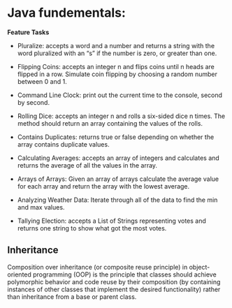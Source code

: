 
# Java fundementals:

**Feature Tasks**

* Pluralize: accepts a word and a number and returns a string with the word pluralized with an “s” if the number is zero, or greater than one.

* Flipping Coins: accepts an integer n and flips coins until n heads are flipped in a row. Simulate coin flipping by choosing a random number between 0 and 1.

* Command Line Clock: print out the current time to the console, second by second. 

* Rolling Dice: accepts an integer n and rolls a six-sided dice n times. The method should return an array containing the values of the rolls.

* Contains Duplicates: returns true or false depending on whether the array contains duplicate values.

* Calculating Averages: accepts an array of integers and calculates and returns the average of all the values in the array.

* Arrays of Arrays: Given an array of arrays calculate the average value for each array and return the array with the lowest average.

* Analyzing Weather Data: Iterate through all of the data to find the min and max values. 

* Tallying Election: accepts a List of Strings representing votes and returns one string to show what got the most votes.

## Inheritance

Composition over inheritance (or composite reuse principle) in object-oriented programming (OOP) is the principle that classes should achieve polymorphic behavior and code reuse by their composition (by containing instances of other classes that implement the desired functionality) rather than inheritance from a base or parent class.





